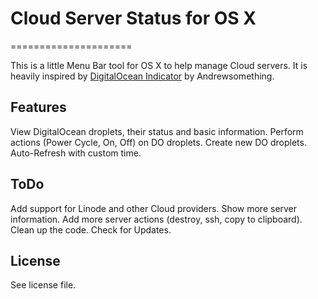 # Cloud Server Status for OS X
=====================

This is a little Menu Bar tool for OS X to help manage Cloud servers. It is heavily inspired by [DigitalOcean Indicator](https://github.com/andrewsomething/digitalocean-indicator) by Andrewsomething.

## Features
View DigitalOcean droplets, their status and basic information.
Perform actions (Power Cycle, On, Off) on DO droplets.
Create new DO droplets.
Auto-Refresh with custom time.

## ToDo
Add support for Linode and other Cloud providers.
Show more server information.
Add more server actions (destroy, ssh, copy to clipboard).
Clean up the code.
Check for Updates.

## License
See license file.
